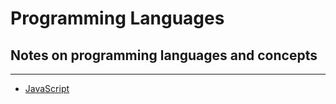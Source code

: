# Programming Languages

## Notes on programming languages and concepts

---

<!-- -   [HTML](/HTML)
-   [CSS](/CSS) -->

-   [JavaScript](/javascript)
    <!-- -   [TypeScript](/TypeScript) -->
    <!-- -   [Python](/Python) -->

